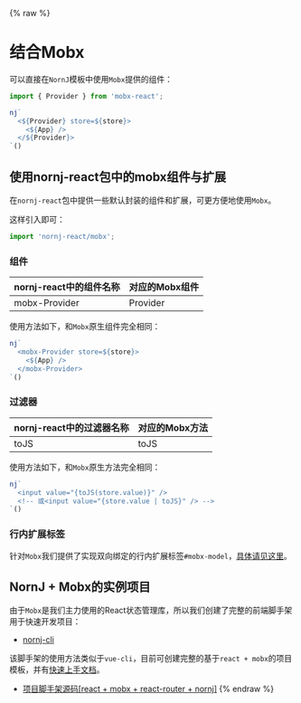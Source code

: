 {% raw %}
# 结合Mobx

可以直接在`NornJ`模板中使用`Mobx`提供的组件：

```js
import { Provider } from 'mobx-react';

nj`
  <${Provider} store=${store}>
    <${App} />
  </${Provider}>
`()
```

## 使用nornj-react包中的mobx组件与扩展

在`nornj-react`包中提供一些默认封装的组件和扩展，可更方便地使用`Mobx`。

这样引入即可：

```js
import 'nornj-react/mobx';
```

### 组件

| nornj-react中的组件名称   | 对应的Mobx组件 |
|:-------------------------|:---------------|
| mobx-Provider                 | Provider       |

使用方法如下，和`Mobx`原生组件完全相同：

```js
nj`
  <mobx-Provider store=${store}>
    <${App} />
  </mobx-Provider>
`()
```

### 过滤器

| nornj-react中的过滤器名称   | 对应的Mobx方法 |
|:-------------------------|:---------------|
| toJS                 | toJS       |

使用方法如下，和`Mobx`原生方法完全相同：

```js
nj`
  <input value="{toJS(store.value)}" />
  <!-- 或<input value="{store.value | toJS}" /> -->
`()
```

### 行内扩展标签

针对`Mobx`我们提供了实现双向绑定的行内扩展标签`#mobx-model`，[具体请见这里](../templateSyntax/inlineExtensionTag.md#mobx-model)。

## NornJ + Mobx的实例项目

由于`Mobx`是我们主力使用的React状态管理库，所以我们创建了完整的前端脚手架用于快速开发项目：

* [nornj-cli](https://github.com/joe-sky/nornj-cli)

该脚手架的使用方法类似于`vue-cli`，目前可创建完整的基于`react + mobx`的项目模板，并有[快速上手文档](https://github.com/joe-sky/nornj-cli/blob/master/docs/guides/overview.md)。

* [项目脚手架源码[react + mobx + react-router + nornj]](https://github.com/joe-sky/nornj-cli/tree/master/templates/react-mst)
{% endraw %}